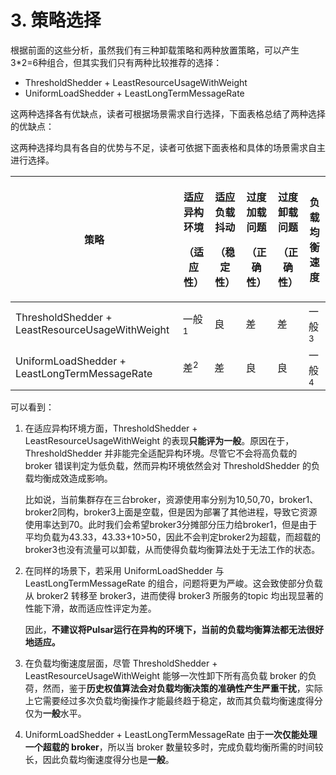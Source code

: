 # 3. 策略选择

根据前面的这些分析，虽然我们有三种卸载策略和两种放置策略，可以产生3\*2=6种组合，但其实我们只有两种比较推荐的选择：

* ThresholdShedder + LeastResourceUsageWithWeight
* UniformLoadShedder + LeastLongTermMessageRate

这两种选择各有优缺点，读者可根据场景需求自行选择，下面表格总结了两种选择的优缺点：

这两种选择均具有各自的优势与不足，读者可依据下面表格和具体的场景需求自主进行选择。

| 策略                                              | <p>适应异构环境</p><p>（适应性）</p> | <p>适应负载抖动</p><p>（稳定性）</p> | <p>过度加载问题</p><p>（正确性）</p> | <p>过度卸载问题</p><p>（正确性）</p> | 负载均衡速度         |
| ----------------------------------------------- | ------------------------- | ------------------------- | ------------------------- | ------------------------- | -------------- |
| ThresholdShedder + LeastResourceUsageWithWeight | 一般<sup>1</sup>            | 良                         | 差                         | 差                         | 一般<sup>3</sup> |
| UniformLoadShedder + LeastLongTermMessageRate   | 差<sup>2</sup>             | 差                         | 良                         | 良                         | 一般<sup>4</sup> |

可以看到：

1.  在适应异构环境方面，ThresholdShedder + LeastResourceUsageWithWeight 的表现**只能评为一般**。原因在于，ThresholdShedder 并非能完全适配异构环境。尽管它不会将高负载的 broker 错误判定为低负载，然而异构环境依然会对 ThresholdShedder 的负载均衡成效造成影响。

    比如说，当前集群存在三台broker，资源使用率分别为10,50,70，broker1、broker2同构，broker3上面是空载，但是因为部署了其他进程，导致它资源使用率达到70。此时我们会希望broker3分摊部分压力给broker1，但是由于平均负载为43.33，43.33+10>50，因此不会判定broker2为超载，而超载的broker3也没有流量可以卸载，从而使得负载均衡算法处于无法工作的状态。

&#x20;

2.  在同样的场景下，若采用 UniformLoadShedder 与 LeastLongTermMessageRate 的组合，问题将更为严峻。这会致使部分负载从 broker2 转移至 broker3，进而使得 broker3 所服务的topic 均出现显著的性能下滑，故而适应性评定为差。

    因此，**不建议将Pulsar运行在异构的环境下，当前的负载均衡算法都无法很好地适应。**



3. 在负载均衡速度层面，尽管 ThresholdShedder + LeastResourceUsageWithWeight 能够一次性卸下所有高负载 broker 的负荷，然而，鉴于**历史权值算法会对负载均衡决策的准确性产生严重干扰**，实际上它需要经过多次负载均衡操作才能最终趋于稳定，故而其负载均衡速度得分仅为**一般**水平。

&#x20;

4. UniformLoadShedder + LeastLongTermMessageRate 由于**一次仅能处理一个超载的 broker**，所以当 broker 数量较多时，完成负载均衡所需的时间较长，因此负载均衡速度得分也是**一般**。













&#x20;
